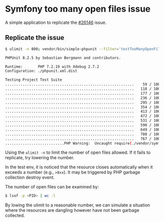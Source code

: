 # Symfony too many open files issue

A simple application to replicate the [#26146](https://github.com/symfony/symfony/issues/26146) issue.

## Replicate the issue

```bash
$ ulimit -n 800; vendor/bin/simple-phpunit --filter='testTooManyOpenFiles' -vvv

PHPUnit 8.2.5 by Sebastian Bergmann and contributors.

Runtime:       PHP 7.2.19 with Xdebug 2.7.2
Configuration: ./phpunit.xml.dist

Testing Project Test Suite
...........................................................    59 / 10000 (  0%)
...........................................................   118 / 10000 (  1%)
...........................................................   177 / 10000 (  1%)
...........................................................   236 / 10000 (  2%)
...........................................................   295 / 10000 (  2%)
...........................................................   354 / 10000 (  3%)
...........................................................   413 / 10000 (  4%)
...........................................................   472 / 10000 (  4%)
...........................................................   531 / 10000 (  5%)
...........................................................   590 / 10000 (  5%)
...........................................................   649 / 10000 (  6%)
...........................................................   708 / 10000 (  7%)
...........................................................   767 / 10000 (  7%)
...........................PHP Warning:  Uncaught require(./vendor/symfony/finder/Exception/AccessDeniedException.php): failed to open stream: Too many open files
```

Using the `ulimit -n` to limit the number of open files allowed. If it fails to
replicate, try lowering the number.

In the test env, it is noticed that the resource closes automatically when it
exceeds a number (e.g., `>8xx`). It may be triggered by PHP garbage collection
destroy event. 

The number of open files can be examined by:

```bash
$ lsof -p <PID> | wc -l
```

By lowing the ulimit to a reasonable number, we can simulate a situation where
the resources are dangling however have not been garbage collected.
